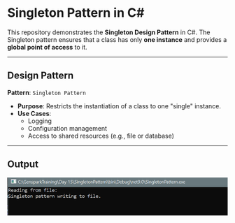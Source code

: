 # Singleton Pattern in C#

This repository demonstrates the **Singleton Design Pattern** in C#. The Singleton pattern ensures that a class has only **one instance** and provides a **global point of access** to it.

---

## Design Pattern

**Pattern**: `Singleton Pattern`

- **Purpose**: Restricts the instantiation of a class to one "single" instance.
- **Use Cases**:
  - Logging
  - Configuration management
  - Access to shared resources (e.g., file or database)

---

## Output

![alt text](image.png)

  
